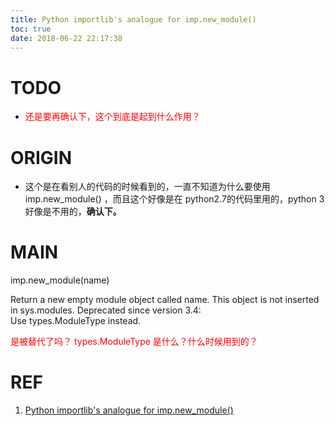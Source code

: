 ```yaml
---
title: Python importlib's analogue for imp.new_module()
toc: true
date: 2018-06-22 22:17:38
---
```

# TODO
- <font color=red>还是要再确认下，这个到底是起到什么作用？</font>



# ORIGIN
- 这个是在看别人的代码的时候看到的，一直不知道为什么要使用 imp.new_module() ，而且这个好像是在 python2.7的代码里用的，python 3 好像是不用的，**确认下。**





# MAIN



imp.new_module(name)

Return a new empty module object called name. This object is not inserted in sys.modules.
Deprecated since version 3.4: Use types.ModuleType instead.

<font color=red>是被替代了吗？ types.ModuleType  是什么？什么时候用到的？</font>





# REF
1. [Python importlib's analogue for imp.new_module()](https://stackoverflow.com/questions/32175693/python-importlibs-analogue-for-imp-new-module)
